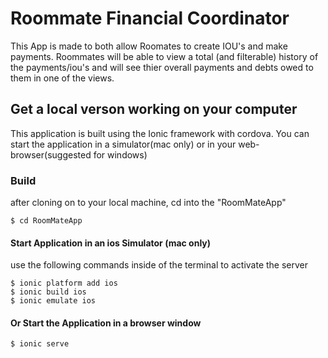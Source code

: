 Roommate Financial Coordinator
============

This App is made to both allow Roomates to create IOU's and make payments.  Roommates will be able to view a total (and filterable) history of the payments/iou's and will see thier overall payments and debts owed to them in one of the views.  


## Get a local verson working on your computer

This application is built using the Ionic framework with cordova.  You can start the application in a simulator(mac only) or in your web-browser(suggested for windows)

### Build

after cloning on to your local machine, cd into the "RoomMateApp"
```
$ cd RoomMateApp
```

#### Start Application in an ios Simulator (mac only)

use the following commands inside of the terminal to activate the server
```
$ ionic platform add ios
$ ionic build ios
$ ionic emulate ios
```

#### Or Start the Application in a browser window

```
$ ionic serve
```